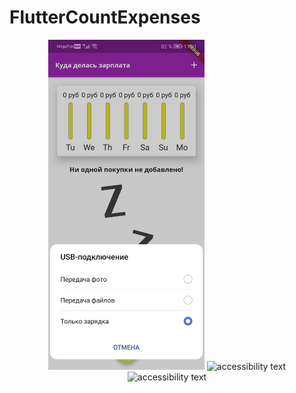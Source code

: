 # FlutterCountExpenses
<p align="center">
  <img src="https://raw.githubusercontent.com/Liyafar27/FlutterCountExpenses/main/Screenshot_20210426_110152_com.example.flutter_count.jpg" width="250" title="hover text">
  <img src="https://lh3.googleusercontent.com/rl5mS0ABaxRm-iRER0gXJ9lC0k-lrGPSYicC1w2KBM1r9vgcGVSgRNWYnKmQfRarhZg=w1708-h733" width="250" alt="accessibility text">
  <img src="https://lh3.googleusercontent.com/9u5OV5L-0iupOPc6KoIDPauOU7jsLdO97I83-nnwnXcZCuWgWxR5hsvT0fwx_Ooo6FGr=w1708-h733" width="250" alt="accessibility text">
  
</p>

